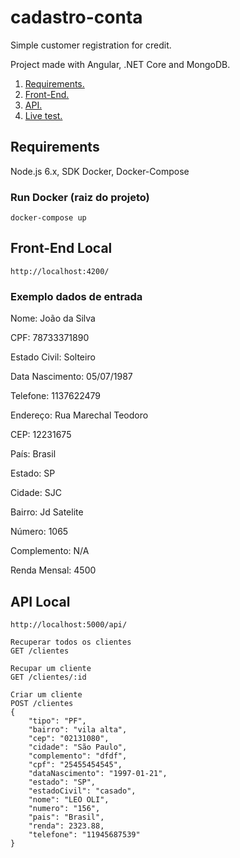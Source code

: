 # cadastro-conta
Simple customer registration for credit.

Project made with Angular, .NET Core and MongoDB.

1. [ Requirements. ](#req)
2. [ Front-End. ](#front)
3. [ API. ](#api)
4. [ Live test. ](#live)

<a name="req"></a>
## Requirements
Node.js 6.x, SDK Docker, Docker-Compose

### Run Docker (raiz do projeto)
```
docker-compose up
```
<a name="front"></a>
## Front-End Local
```
http://localhost:4200/
```

### Exemplo dados de entrada
Nome: João da Silva

CPF: 78733371890

Estado Civil: Solteiro

Data Nascimento: 05/07/1987

Telefone: 1137622479

Endereço: Rua Marechal Teodoro

CEP: 12231675

País: Brasil

Estado: SP

Cidade: SJC

Bairro: Jd Satelite

Número: 1065

Complemento: N/A

Renda Mensal: 4500

<a name="api"></a>
## API Local
```
http://localhost:5000/api/
```
```
Recuperar todos os clientes
GET /clientes
```
```
Recupar um cliente
GET /clientes/:id
```
```
Criar um cliente
POST /clientes
{
	"tipo": "PF",
	"bairro": "vila alta",
	"cep": "02131080",
	"cidade": "São Paulo",
	"complemento": "dfdf",
	"cpf": "25455454545",
	"dataNascimento": "1997-01-21",
	"estado": "SP",
	"estadoCivil": "casado",
	"nome": "LEO OLI",
	"numero": "156",
	"pais": "Brasil",
	"renda": 2323.88,
	"telefone": "11945687539"
}
```

